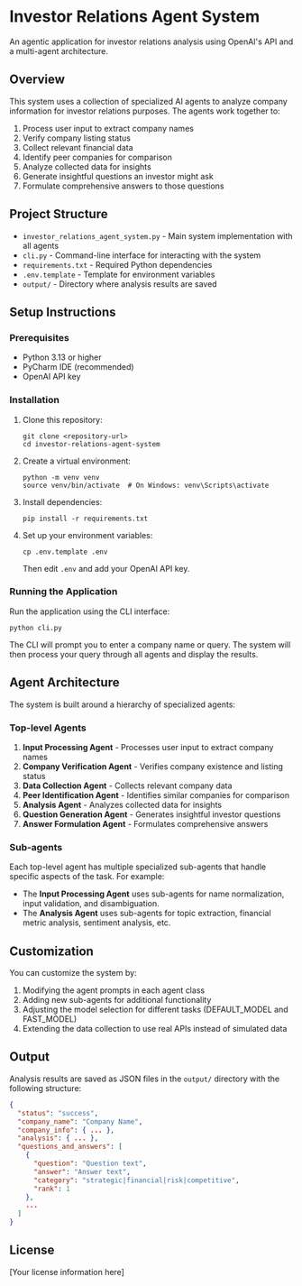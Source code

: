 # Investor Relations Agent System

An agentic application for investor relations analysis using OpenAI's API and a multi-agent architecture.

## Overview

This system uses a collection of specialized AI agents to analyze company information for investor relations purposes. The agents work together to:

1. Process user input to extract company names
2. Verify company listing status
3. Collect relevant financial data
4. Identify peer companies for comparison
5. Analyze collected data for insights
6. Generate insightful questions an investor might ask
7. Formulate comprehensive answers to those questions

## Project Structure

- `investor_relations_agent_system.py` - Main system implementation with all agents
- `cli.py` - Command-line interface for interacting with the system
- `requirements.txt` - Required Python dependencies
- `.env.template` - Template for environment variables
- `output/` - Directory where analysis results are saved

## Setup Instructions

### Prerequisites

- Python 3.13 or higher
- PyCharm IDE (recommended)
- OpenAI API key

### Installation

1. Clone this repository:
   ```
   git clone <repository-url>
   cd investor-relations-agent-system
   ```

2. Create a virtual environment:
   ```
   python -m venv venv
   source venv/bin/activate  # On Windows: venv\Scripts\activate
   ```

3. Install dependencies:
   ```
   pip install -r requirements.txt
   ```

4. Set up your environment variables:
   ```
   cp .env.template .env
   ```
   Then edit `.env` and add your OpenAI API key.

### Running the Application

Run the application using the CLI interface:

```
python cli.py
```

The CLI will prompt you to enter a company name or query. The system will then process your query through all agents and display the results.

## Agent Architecture

The system is built around a hierarchy of specialized agents:

### Top-level Agents

1. **Input Processing Agent** - Processes user input to extract company names
2. **Company Verification Agent** - Verifies company existence and listing status
3. **Data Collection Agent** - Collects relevant company data
4. **Peer Identification Agent** - Identifies similar companies for comparison
5. **Analysis Agent** - Analyzes collected data for insights
6. **Question Generation Agent** - Generates insightful investor questions
7. **Answer Formulation Agent** - Formulates comprehensive answers

### Sub-agents

Each top-level agent has multiple specialized sub-agents that handle specific aspects of the task. For example:

- The **Input Processing Agent** uses sub-agents for name normalization, input validation, and disambiguation.
- The **Analysis Agent** uses sub-agents for topic extraction, financial metric analysis, sentiment analysis, etc.

## Customization

You can customize the system by:

1. Modifying the agent prompts in each agent class
2. Adding new sub-agents for additional functionality
3. Adjusting the model selection for different tasks (DEFAULT_MODEL and FAST_MODEL)
4. Extending the data collection to use real APIs instead of simulated data

## Output

Analysis results are saved as JSON files in the `output/` directory with the following structure:

```json
{
  "status": "success",
  "company_name": "Company Name",
  "company_info": { ... },
  "analysis": { ... },
  "questions_and_answers": [
    {
      "question": "Question text",
      "answer": "Answer text",
      "category": "strategic|financial|risk|competitive",
      "rank": 1
    },
    ...
  ]
}
```

## License

[Your license information here]
